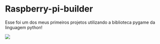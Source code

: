 # Raspberry-pi-builder

<div align="left">
  <p>Esse foi um dos meus primeiros projetos utilizando a biblioteca pygame da linguagem python!
  </p>
  <img src="media/pygame-icon.png">
</div>

